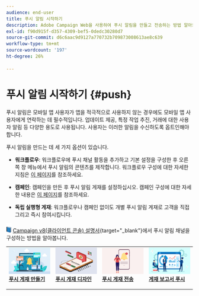```yaml
---
audience: end-user
title: 푸시 알림 시작하기
description: Adobe Campaign Web을 사용하여 푸시 알림을 만들고 전송하는 방법 알아보기
exl-id: f90d915f-d357-4309-bef5-0dedc30280d7
source-git-commit: d6c6aac9d9127a770732b709873008613ae8c639
workflow-type: tm+mt
source-wordcount: '197'
ht-degree: 26%

---
```


# 푸시 알림 시작하기 {#push}

푸시 알림은 모바일 앱 사용자가 앱을 적극적으로 사용하지 않는 경우에도 모바일 앱 사용자에게 연락하는 데 필수적입니다. 업데이트 제공, 특정 작업 추진, 거래에 대한 사용자 알림 등 다양한 용도로 사용됩니다. 사용자는 이러한 알림을 수신하도록 옵트인해야 합니다.

푸시 알림을 만드는 데 세 가지 옵션이 있습니다.

* **워크플로우**: 워크플로우에 푸시 채널 활동을 추가하고 기본 설정을 구성한 후 오른쪽 창 메뉴에서 푸시 알림의 콘텐츠를 제작합니다. 워크플로우 구성에 대한 자세한 지침은 [이 페이지](../workflows/gs-workflows.md)를 참조하세요.

* **캠페인**: 캠페인을 만든 후 푸시 알림 게재를 설정하십시오. 캠페인 구성에 대한 자세한 내용은 [이 페이지](../campaigns/gs-campaigns.md)를 참조하세요.

* **독립 실행형 게재**: 워크플로우나 캠페인 없이도 개별 푸시 알림 게재로 고객을 직접 그리고 즉시 참여시킵니다.

![](../assets/do-not-localize/book.png) [Campaign v8(클라이언트 콘솔) 설명서](https://experienceleague.adobe.com/docs/campaign/campaign-v8/campaigns/send/push.html){target="_blank"}에서 푸시 알림 채널을 구성하는 방법을 알아봅니다.

<table style="table-layout:fixed"><tr style="border: 0;">
<td>
<a href="create-push.md">
<img alt="푸시 게재 만들기" src="assets/do-not-localize/push_create.jpeg">
</a>
<div><a href="create-push.md"><strong>푸시 게재 만들기</strong>
</div>
<p>
</td>
<td>
<a href="content-push.md">
<img alt="푸시 게재 디자인" src="assets/do-not-localize/push_design.jpeg">
</a>
<div>
<a href="content-push.md"><strong>푸시 게재 디자인<strong></strong></a>
</div>
<p></td>
<td>
<a href="send-push.md">
<img alt="푸시 게재 보내기" src="assets/do-not-localize/push_send.jpeg">
</a>
<div>
<a href="send-push.md"><strong>푸시 게재 전송</strong></a>
</div>
<p>
</td>
<td>
<a href="send-push.md">
<img alt="게재 보고서 푸시" src="assets/do-not-localize/push_report.jpeg">
</a>
<div>
<a href="send-push.md"><strong>게재 보고서 푸시</strong></a>
</div>
<p>
</td>
</tr></table>
